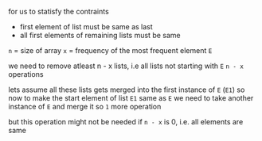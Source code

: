 for us to statisfy the contraints
- first element of list must be same as last
- all first elements of remaining lists must be same

`n` = size of array
`x` = frequency of the most frequent element `E`

we need to remove atleast n - x lists, 
i.e all lists not starting with `E`
`n - x` operations

lets assume all these lists gets merged into the first instance of `E` (`E1`)
so now to make the start element of list `E1` same as `E` 
we need to take another instance of `E` and merge it so `1` more operation

but this operation might not be needed if `n - x` is 0, i.e. all elements are same
